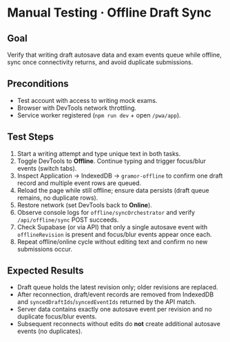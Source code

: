 # Manual Testing · Offline Draft Sync

## Goal

Verify that writing draft autosave data and exam events queue while offline, sync once connectivity returns, and avoid duplicate submissions.

## Preconditions

- Test account with access to writing mock exams.
- Browser with DevTools network throttling.
- Service worker registered (`npm run dev` + open `/pwa/app`).

## Test Steps

1. Start a writing attempt and type unique text in both tasks.
2. Toggle DevTools to **Offline**. Continue typing and trigger focus/blur events (switch tabs).
3. Inspect Application → IndexedDB → `gramor-offline` to confirm one draft record and multiple event rows are queued.
4. Reload the page while still offline; ensure data persists (draft queue remains, no duplicate rows).
5. Restore network (set DevTools back to **Online**).
6. Observe console logs for `offline/syncOrchestrator` and verify `/api/offline/sync` POST succeeds.
7. Check Supabase (or via API) that only a single autosave event with `offlineRevision` is present and focus/blur events appear once each.
8. Repeat offline/online cycle without editing text and confirm no new submissions occur.

## Expected Results

- Draft queue holds the latest revision only; older revisions are replaced.
- After reconnection, draft/event records are removed from IndexedDB and `syncedDraftIds`/`syncedEventIds` returned by the API match.
- Server data contains exactly one autosave event per revision and no duplicate focus/blur events.
- Subsequent reconnects without edits do **not** create additional autosave events (no duplicates).
